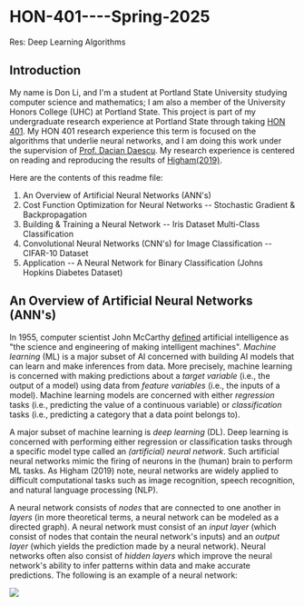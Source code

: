 # HON-401----Spring-2025
Res: Deep Learning Algorithms

## Introduction

My name is Don Li, and I'm a student at Portland State University studying computer science and mathematics; I am also a member of the University Honors College (UHC) at Portland State. This project is part of my undergraduate research experience at Portland State through taking [HON 401](https://www.pdx.edu/honors/hon-401-research). My HON 401 research experience this term is focused on the algorithms that underlie neural networks, and I am doing this work under the supervision of [Prof. Dacian Daescu](https://web.pdx.edu/~daescu/). My research experience is centered on reading and reproducing the results of [Higham(2019)](https://arxiv.org/abs/1801.05894). 

Here are the contents of this readme file:

1. An Overview of Artificial Neural Networks (ANN's)
2. Cost Function Optimization for Neural Networks -- Stochastic Gradient & Backpropagation
3. Building & Training a Neural Network -- Iris Dataset Multi-Class Classification
4. Convolutional Neural Networks (CNN's) for Image Classification -- CIFAR-10 Dataset
5. Application -- A Neural Network for Binary Classification (Johns Hopkins Diabetes Dataset)

## An Overview of Artificial Neural Networks (ANN's)

In 1955, computer scientist John McCarthy [defined](https://hai-production.s3.amazonaws.com/files/2020-09/AI-Definitions-HAI.pdf) artificial intelligence as "the science and engineering of making intelligent machines". _Machine learning_ (ML) is a major subset of AI concerned with building AI models that can learn and make inferences from data. More precisely, machine learning is concerned with making predictions about a _target variable_ (i.e., the output of a model) using data from _feature variables_ (i.e., the inputs of a model). Machine learning models are concerned with either _regression_ tasks (i.e., predicting the value of a continuous variable) or _classification_ tasks (i.e., predicting a category that a data point belongs to). 

A major subset of machine learning is _deep learning_ (DL). Deep learning is concerned with performing either regression or classification tasks through a specific model type called an _(artificial) neural network_. Such artificial neural networks mimic the firing of neurons in the (human) brain to perform ML tasks. As Higham (2019) note, neural networks are widely applied to difficult computational tasks such as image recognition, speech recognition, and natural language processing (NLP). 

A neural network consists of _nodes_ that are connected to one another in _layers_ (in more theoretical terms, a neural network can be modeled as a directed graph). A neural network must consist of an _input layer_ (which consist of nodes that contain the neural network's inputs) and an _output layer_ (which yields the prediction made by a neural network). Neural networks often also consist of _hidden layers_ which improve the neural network's ability to infer patterns within data and make accurate predictions. The following is an example of a neural network:

![](https://media.geeksforgeeks.org/wp-content/cdn-uploads/20230602113310/Neural-Networks-Architecture.png)


